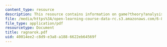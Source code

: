 ```yaml
---
content_type: resource
description: This resource contains information on game?theory?analysis and online?algorithm.
file: /media/https%3A/open-learning-course-data-rc.s3.amazonaws.com/6-854j-advanced-algorithms-fall-2005/40014ee2c8d9e3a8a1886622eb64569f_ragnarok.pdf
file_type: application/pdf
resourcetype: Document
title: ragnarok.pdf
uid: 40014ee2-c8d9-e3a8-a188-6622eb64569f
---
```

